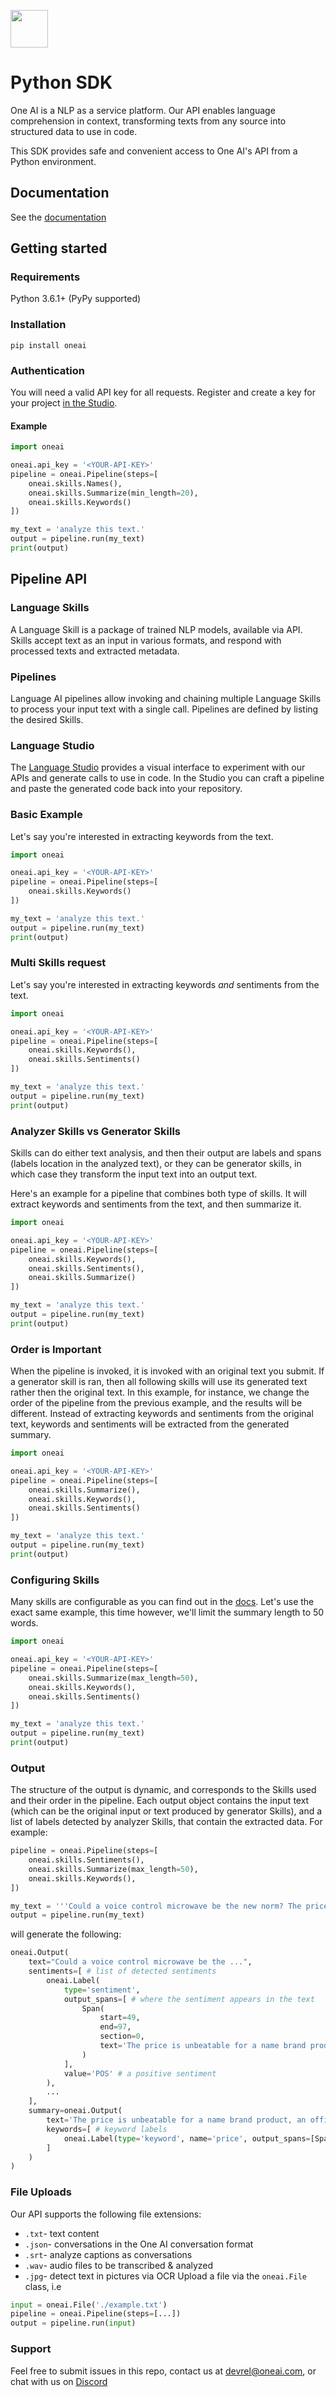 <p align="left">
  <a href="https://oneai.com?utm_source=open_source&utm_medium=python_sdk_readme">
    <img src="./oneai_logo_light_cropped.svg" height="60">
  </a>
</p>

# Python SDK
One AI is a NLP as a service platform. Our API enables language comprehension in context, transforming texts from any source into structured data to use in code.

This SDK provides safe and convenient access to One AI's API from a Python environment.

## Documentation
See the [documentation](https://studio.oneai.com/docs?utm_source=open_source&utm_medium=python_sdk_readme)

## Getting started

### Requirements
Python 3.6.1+ (PyPy supported)

### Installation
`pip install oneai`

### Authentication
You will need a valid API key for all requests. Register and create a key for your project [in the Studio](https://studio.oneai.com/?utm_source=open_source&utm_medium=python_sdk_readme).

#### Example
```python
import oneai

oneai.api_key = '<YOUR-API-KEY>'
pipeline = oneai.Pipeline(steps=[
    oneai.skills.Names(),
    oneai.skills.Summarize(min_length=20),
    oneai.skills.Keywords()
])

my_text = 'analyze this text.'
output = pipeline.run(my_text)
print(output)
```

## Pipeline API
### Language Skills
A Language Skill is a package of trained NLP models, available via API. Skills accept text as an input in various formats, and respond with processed texts and extracted metadata.

### Pipelines
Language AI pipelines allow invoking and chaining multiple Language Skills to process your input text with a single call. Pipelines are defined by listing the desired Skills.

### Language Studio
The [Language Studio](https://studio.oneai.com/?utm_source=open_source&utm_medium=python_sdk_readme) provides a visual interface to experiment with our APIs and generate calls to use in code. In the Studio you can craft a pipeline and paste the generated code back into your repository. 

### Basic Example

Let's say you're interested in extracting keywords from the text.
```python
import oneai

oneai.api_key = '<YOUR-API-KEY>'
pipeline = oneai.Pipeline(steps=[
    oneai.skills.Keywords()
])

my_text = 'analyze this text.'
output = pipeline.run(my_text)
print(output)
```

### Multi Skills request

Let's say you're interested in extracting keywords *and* sentiments from the text.
```python
import oneai

oneai.api_key = '<YOUR-API-KEY>'
pipeline = oneai.Pipeline(steps=[
    oneai.skills.Keywords(),
    oneai.skills.Sentiments()
])

my_text = 'analyze this text.'
output = pipeline.run(my_text)
print(output)
```

### Analyzer Skills vs Generator Skills

Skills can do either text analysis, and then their output are labels and spans (labels location in the analyzed text), or they can be generator skills, in which case they transform the input text into an output text.

Here's an example for a pipeline that combines both type of skills. It will extract keywords and sentiments from the text, and then summarize it.

```python
import oneai

oneai.api_key = '<YOUR-API-KEY>'
pipeline = oneai.Pipeline(steps=[
    oneai.skills.Keywords(),
    oneai.skills.Sentiments(),
    oneai.skills.Summarize()
])

my_text = 'analyze this text.'
output = pipeline.run(my_text)
print(output)
```

### Order is Important

When the pipeline is invoked, it is invoked with an original text you submit. If a generator skill is ran, then all following skills will use its generated text rather then the original text. In this example, for instance, we change the order of the pipeline from the previous example, and the results will be different. Instead of extracting keywords and sentiments from the original text, keywords and sentiments will be extracted from the generated summary.

```python
import oneai

oneai.api_key = '<YOUR-API-KEY>'
pipeline = oneai.Pipeline(steps=[
    oneai.skills.Summarize(),
    oneai.skills.Keywords(),
    oneai.skills.Sentiments()
])

my_text = 'analyze this text.'
output = pipeline.run(my_text)
print(output)
```


### Configuring Skills
Many skills are configurable as you can find out in the [docs](https://studio.oneai.com/docs?utm_source=open_source&utm_medium=python_sdk_readme). Let's use the exact same example, this time however, we'll limit the summary length to 50 words.
```python
import oneai

oneai.api_key = '<YOUR-API-KEY>'
pipeline = oneai.Pipeline(steps=[
    oneai.skills.Summarize(max_length=50),
    oneai.skills.Keywords(),
    oneai.skills.Sentiments()
])

my_text = 'analyze this text.'
output = pipeline.run(my_text)
print(output)
```

### Output
The structure of the output is dynamic, and corresponds to the Skills used and their order in the pipeline. Each output object contains the input text (which can be the original input or text produced by generator Skills), and a list of labels detected by analyzer Skills, that contain the extracted data. For example:
```python
pipeline = oneai.Pipeline(steps=[
    oneai.skills.Sentiments(),
    oneai.skills.Summarize(max_length=50),
    oneai.skills.Keywords(),
])

my_text = '''Could a voice control microwave be the new norm? The price is unbeatable for a name brand product, an official Amazon brand, so you can trust it at least. Secondly, despite the very low price, if you don't want to use the voice control, you can still use it as a regular microwave.'''
output = pipeline.run(my_text)
```
will generate the following:
```python
oneai.Output(
    text="Could a voice control microwave be the ...",
    sentiments=[ # list of detected sentiments
        oneai.Label(
            type='sentiment',
            output_spans=[ # where the sentiment appears in the text
                Span(
                    start=49,
                    end=97,
                    section=0,
                    text='The price is unbeatable for a name brand product'
                )
            ],
            value='POS' # a positive sentiment
        ),
        ...
    ],
    summary=oneai.Output(
        text='The price is unbeatable for a name brand product, an official Amazon brand, so you can trust it at least. Despite the very low price, you can still use it as a regular microwave.',
        keywords=[ # keyword labels
            oneai.Label(type='keyword', name='price', output_spans=[Span(start=4, end=9, section=0, text='price')], value=0.253), ...
        ]
    )
)
```

### File Uploads
Our API supports the following file extensions:
* `.txt`- text content
* `.json`- conversations in the One AI conversation format
* `.srt`- analyze captions as conversations
* `.wav`- audio files to be transcribed & analyzed
* `.jpg`- detect text in pictures via OCR
Upload a file via the `oneai.File` class, i.e
```python
input = oneai.File('./example.txt')
pipeline = oneai.Pipeline(steps=[...])
output = pipeline.run(input)
```

### Support

Feel free to submit issues in this repo, contact us at [devrel@oneai.com](mailto:devrel@oneai.com), or chat with us on [Discord](https://discord.gg/ArpMha9n8H)

